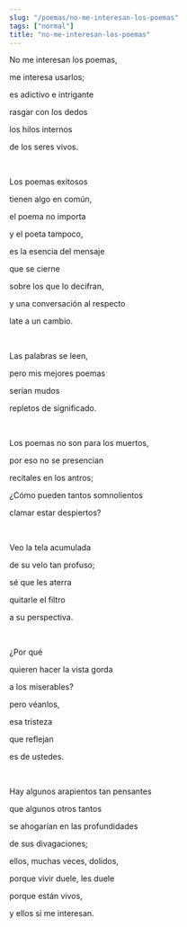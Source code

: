 ```yaml
---
slug: "/poemas/no-me-interesan-los-poemas"
tags: ["normal"]
title: "no-me-interesan-los-poemas"
---
```

No me interesan los poemas,

me interesa usarlos;

es adictivo e intrigante

rasgar con los dedos

los hilos internos

de los seres vivos.

&nbsp;

Los poemas exitosos

tienen algo en común,

el poema no importa

y el poeta tampoco,

es la esencia del mensaje

que se cierne

sobre los que lo decifran,

y una conversación al respecto

late a un cambio.

&nbsp;

Las palabras se leen,

pero mis mejores poemas

serían mudos

repletos de significado.

&nbsp;

Los poemas no son para los muertos,

por eso no se presencian

recitales en los antros;

¿Cómo pueden tantos somnolientos

clamar estar despiertos?

&nbsp;

Veo la tela acumulada

de su velo tan profuso;

sé que les aterra

quitarle el filtro

a su perspectiva.

&nbsp;

¿Por qué

quieren hacer la vista gorda

a los miserables?

pero véanlos,

esa tristeza

que reflejan

es de ustedes.

&nbsp;

Hay algunos arapientos tan pensantes

que algunos otros tantos

se ahogarían en las profundidades

de sus divagaciones;

ellos, muchas veces, dolidos,

porque vivir duele, les duele

porque están vivos,

y ellos sí me interesan.